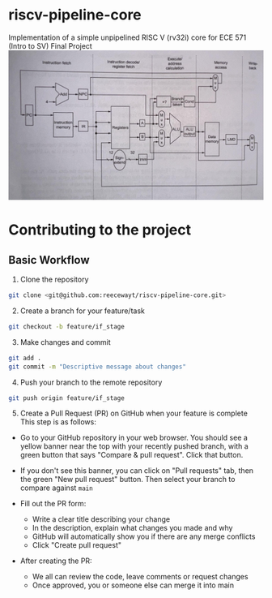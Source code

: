 # riscv-pipeline-core
Implementation of a simple unpipelined RISC V (rv32i) core for ECE 571 (Intro to SV) Final Project
![Simple](docs/images/simple-unpipelined-riscv.jpg)

# Contributing to the project
## Basic Workflow
1. Clone the repository
```bash
git clone <git@github.com:reecewayt/riscv-pipeline-core.git>
```
2. Create a branch for your feature/task
```bash
git checkout -b feature/if_stage
```
3. Make changes and commit
```bash
git add .
git commit -m "Descriptive message about changes"
```
4. Push your branch to the remote repository
```bash
git push origin feature/if_stage
```
5. Create a Pull Request (PR) on GitHub when your feature is complete  
This step is as follows: 
- Go to your GitHub repository in your web browser. You should see a yellow banner near the top with your recently pushed branch, with a green button that says  "Compare & pull request". Click that button.
- If you don't see this banner, you can click on "Pull requests" tab, then the green "New pull request" button. Then select your branch to compare against `main`
- Fill out the PR form:
    - Write a clear title describing your change
    - In the description, explain what changes you made and why
    - GitHub will automatically show you if there are any merge conflicts
    - Click "Create pull request"

- After creating the PR:
    - We all  can review the code, leave comments or request changes
    - Once approved, you or someone else  can merge it into main

